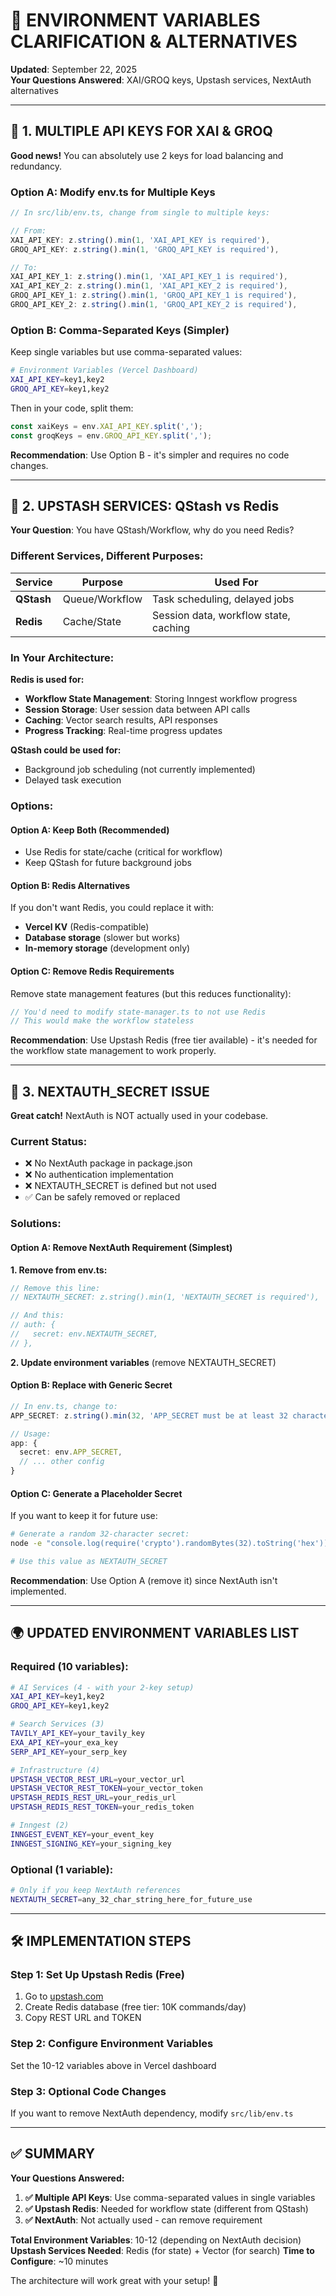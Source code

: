 # 🔧 ENVIRONMENT VARIABLES CLARIFICATION & ALTERNATIVES

**Updated**: September 22, 2025  
**Your Questions Answered**: XAI/GROQ keys, Upstash services, NextAuth alternatives

---

## 🔑 **1. MULTIPLE API KEYS FOR XAI & GROQ**

**Good news!** You can absolutely use 2 keys for load balancing and redundancy.

### **Option A: Modify env.ts for Multiple Keys**

```typescript
// In src/lib/env.ts, change from single to multiple keys:

// From:
XAI_API_KEY: z.string().min(1, 'XAI_API_KEY is required'),
GROQ_API_KEY: z.string().min(1, 'GROQ_API_KEY is required'),

// To:
XAI_API_KEY_1: z.string().min(1, 'XAI_API_KEY_1 is required'),
XAI_API_KEY_2: z.string().min(1, 'XAI_API_KEY_2 is required'),
GROQ_API_KEY_1: z.string().min(1, 'GROQ_API_KEY_1 is required'),
GROQ_API_KEY_2: z.string().min(1, 'GROQ_API_KEY_2 is required'),
```

### **Option B: Comma-Separated Keys (Simpler)**

Keep single variables but use comma-separated values:

```bash
# Environment Variables (Vercel Dashboard)
XAI_API_KEY=key1,key2
GROQ_API_KEY=key1,key2
```

Then in your code, split them:

```typescript
const xaiKeys = env.XAI_API_KEY.split(',');
const groqKeys = env.GROQ_API_KEY.split(',');
```

**Recommendation**: Use Option B - it's simpler and requires no code changes.

---

## 🚀 **2. UPSTASH SERVICES: QStash vs Redis**

**Your Question**: You have QStash/Workflow, why do you need Redis?

### **Different Services, Different Purposes:**

| Service    | Purpose        | Used For                              |
| ---------- | -------------- | ------------------------------------- |
| **QStash** | Queue/Workflow | Task scheduling, delayed jobs         |
| **Redis**  | Cache/State    | Session data, workflow state, caching |

### **In Your Architecture:**

**Redis is used for:**

- **Workflow State Management**: Storing Inngest workflow progress
- **Session Storage**: User session data between API calls
- **Caching**: Vector search results, API responses
- **Progress Tracking**: Real-time progress updates

**QStash could be used for:**

- Background job scheduling (not currently implemented)
- Delayed task execution

### **Options:**

#### **Option A: Keep Both (Recommended)**

- Use Redis for state/cache (critical for workflow)
- Keep QStash for future background jobs

#### **Option B: Redis Alternatives**

If you don't want Redis, you could replace it with:

- **Vercel KV** (Redis-compatible)
- **Database storage** (slower but works)
- **In-memory storage** (development only)

#### **Option C: Remove Redis Requirements**

Remove state management features (but this reduces functionality):

```typescript
// You'd need to modify state-manager.ts to not use Redis
// This would make the workflow stateless
```

**Recommendation**: Use Upstash Redis (free tier available) - it's needed for the workflow state management to work properly.

---

## 🔐 **3. NEXTAUTH_SECRET ISSUE**

**Great catch!** NextAuth is NOT actually used in your codebase.

### **Current Status:**

- ❌ No NextAuth package in package.json
- ❌ No authentication implementation
- ❌ NEXTAUTH_SECRET is defined but not used
- ✅ Can be safely removed or replaced

### **Solutions:**

#### **Option A: Remove NextAuth Requirement (Simplest)**

**1. Remove from env.ts:**

```typescript
// Remove this line:
// NEXTAUTH_SECRET: z.string().min(1, 'NEXTAUTH_SECRET is required'),

// And this:
// auth: {
//   secret: env.NEXTAUTH_SECRET,
// },
```

**2. Update environment variables** (remove NEXTAUTH_SECRET)

#### **Option B: Replace with Generic Secret**

```typescript
// In env.ts, change to:
APP_SECRET: z.string().min(32, 'APP_SECRET must be at least 32 characters'),

// Usage:
app: {
  secret: env.APP_SECRET,
  // ... other config
}
```

#### **Option C: Generate a Placeholder Secret**

If you want to keep it for future use:

```bash
# Generate a random 32-character secret:
node -e "console.log(require('crypto').randomBytes(32).toString('hex'))"

# Use this value as NEXTAUTH_SECRET
```

**Recommendation**: Use Option A (remove it) since NextAuth isn't implemented.

---

## 🌍 **UPDATED ENVIRONMENT VARIABLES LIST**

### **Required (10 variables):**

```bash
# AI Services (4 - with your 2-key setup)
XAI_API_KEY=key1,key2
GROQ_API_KEY=key1,key2

# Search Services (3)
TAVILY_API_KEY=your_tavily_key
EXA_API_KEY=your_exa_key
SERP_API_KEY=your_serp_key

# Infrastructure (4)
UPSTASH_VECTOR_REST_URL=your_vector_url
UPSTASH_VECTOR_REST_TOKEN=your_vector_token
UPSTASH_REDIS_REST_URL=your_redis_url
UPSTASH_REDIS_REST_TOKEN=your_redis_token

# Inngest (2)
INNGEST_EVENT_KEY=your_event_key
INNGEST_SIGNING_KEY=your_signing_key
```

### **Optional (1 variable):**

```bash
# Only if you keep NextAuth references
NEXTAUTH_SECRET=any_32_char_string_here_for_future_use
```

---

## 🛠️ **IMPLEMENTATION STEPS**

### **Step 1: Set Up Upstash Redis (Free)**

1. Go to [upstash.com](https://upstash.com)
2. Create Redis database (free tier: 10K commands/day)
3. Copy REST URL and TOKEN

### **Step 2: Configure Environment Variables**

Set the 10-12 variables above in Vercel dashboard

### **Step 3: Optional Code Changes**

If you want to remove NextAuth dependency, modify `src/lib/env.ts`

---

## ✅ **SUMMARY**

**Your Questions Answered:**

1. **✅ Multiple API Keys**: Use comma-separated values in single variables
2. **✅ Upstash Redis**: Needed for workflow state (different from QStash)
3. **✅ NextAuth**: Not actually used - can remove requirement

**Total Environment Variables**: 10-12 (depending on NextAuth decision)
**Upstash Services Needed**: Redis (for state) + Vector (for search)
**Time to Configure**: ~10 minutes

The architecture will work great with your setup! 🚀
